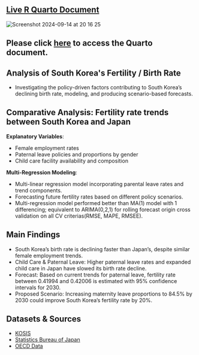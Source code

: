 ## [Live R Quarto Document](https://sehyunlee217.github.io/fertility_rate_analysis/fertility_rate_analysis.html)
![Screenshot 2024-09-14 at 20 16 25](https://github.com/user-attachments/assets/819d210c-9a10-4959-94e4-9ce4d873d12e)

## Please click [here](https://sehyunlee217.github.io/fertility_rate_analysis/fertility_rate_analysis.html) to access the Quarto document. 

## Analysis of South Korea's Fertility / Birth Rate 
- Investigating the policy-driven factors contributing to South Korea’s declining birth rate, modeling, and producing scenario-based forecasts.

## Comparative Analysis: Fertility rate trends between South Korea and Japan
**Explanatory Variables**:
- Female employment rates
- Paternal leave policies and proportions by gender
- Child care facility availability and composition

**Multi-Regression Modeling**:
- Multi-linear regression model incorporating parental leave rates and trend components.
- Forecasting future fertility rates based on different policy scenarios.
- Multi-regression model performed better than MA(1) model with 1 differencing; equivalent to ARIMA(0,2,1) for rolling forecast origin cross validation on all CV criterias(RMSE, MAPE, RMSEE). 

## Main Findings
- South Korea’s birth rate is declining faster than Japan’s, despite similar female employment trends.
- Child Care & Paternal Leave: Higher paternal leave rates and expanded child care in Japan have slowed its birth rate decline.
- Forecast: Based on current trends for paternal leave, fertility rate between 0.41994 and 0.42006 is estimated with 95% confidence intervals for 2030. 
- Proposed Scenario: Increasing maternity leave proportions to 84.5% by 2030 could improve South Korea’s fertility rate by 20%.

## Datasets & Sources 
- [KOSIS](https://kosis.kr/index/index.do)
- [Statistics Bureau of Japan](https://www.stat.go.jp/english/info/news/20240524.html)
- [OECD Data](https://www.oecd.org/en/data.html)
